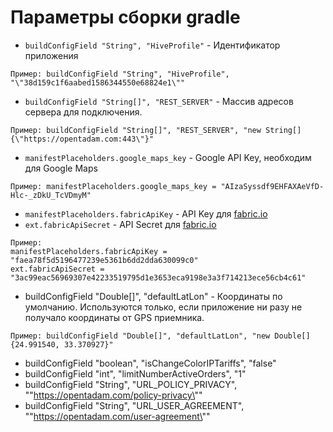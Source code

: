 # Параметры сборки gradle

* `buildConfigField "String", "HiveProfile"` - Идентификатор приложения
```
Пример: buildConfigField "String", "HiveProfile", "\"38d159c1f6aabed1586344550e68824e1\""
```
* `buildConfigField "String[]", "REST_SERVER"` - Массив адресов сервера для подключения. 
```
Пример: buildConfigField "String[]", "REST_SERVER", "new String[]{\"https://opentadam.com:443\"}"
```

* `manifestPlaceholders.google_maps_key` - Google API Key, необходим для Google Maps
```
Пример: manifestPlaceholders.google_maps_key = "AIzaSyssdf9EHFAXAeVfD-Hlc-_zDkU_TcVDmyM"
```
* `manifestPlaceholders.fabricApiKey` - API Key для [fabric.io](https://fabric.io)
* `ext.fabricApiSecret` - API Secret для [fabric.io](https://fabric.io)
```
Пример: 
manifestPlaceholders.fabricApiKey = "faea78f5d5196477239e5361b6dd2dda630099c0"
ext.fabricApiSecret = "3ac99eac56969307e42233519795d1e3653eca9198e3a3f714213ece56cb4c61"
```
* buildConfigField "Double[]", "defaultLatLon" - Координаты по умолчанию. Используются только, если приложение ни разу не получало координаты от GPS приемника.
```
Пример: buildConfigField "Double[]", "defaultLatLon", "new Double[]{24.991540, 33.370927}"
```

* buildConfigField "boolean", "isChangeColorIPTariffs", "false"
* buildConfigField "int", "limitNumberActiveOrders", "1"
* buildConfigField "String", "URL_POLICY_PRIVACY", "\"https://opentadam.com/policy-privacy\""
* buildConfigField "String", "URL_USER_AGREEMENT", "\"https://opentadam.com/user-agreement\""
